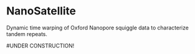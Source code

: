 # NanoSatellite
Dynamic time warping of Oxford Nanopore squiggle data to characterize tandem repeats.

#UNDER CONSTRUCTION!
